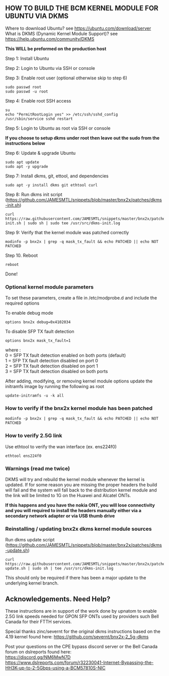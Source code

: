 ## HOW TO BUILD THE BCM KERNEL MODULE FOR UBUNTU VIA DKMS

Where to download Ubuntu? see https://ubuntu.com/download/server \
What is DKMS (Dynamic Kernel Module Support)? see https://help.ubuntu.com/community/DKMS

<b>This WILL be preformed on the production host</b>

Step 1: Install Ubuntu

Step 2: Login to Ubuntu via SSH or console

Step 3: Enable root user (optional otherwise skip to step 6)

```
sudo passwd root
sudo passwd -u root
```

Step 4: Enable root SSH access
```
su
echo "PermitRootLogin yes" >> /etc/ssh/sshd_config
/usr/sbin/service sshd restart
```

Step 5: Login to Ubuntu as root via SSH or console

<b>If you choose to setup dkms under root then leave out the sudo from the instructions below</b>

Step 6: Update & upgrade Ubuntu
```
sudo apt update
sudo apt -y upgrade
```

Step 7: Install dkms, git, ettool, and dependencies
```
sudo apt -y install dkms git ethtool curl
```

Step 8: Run dkms init script (https://github.com/JAMESMTL/snippets/blob/master/bnx2x/patches/dkms-init.sh)
```
curl https://raw.githubusercontent.com/JAMESMTL/snippets/master/bnx2x/patches/dkms-init.sh | sudo sh | sudo tee /usr/src/dkms-init.log
```

Step 9: Verify that the kernel module was patched correctly
```
modinfo -p bnx2x | grep -q mask_tx_fault && echo PATCHED || echo NOT PATCHED
```

Step 10. Reboot 
```
reboot
```

Done!

### Optional kernel module parameters

To set these parameters, create a file in /etc/modprobe.d and include the required options

To enable debug mode

    options bnx2x debug=0x4102034

To disable SFP TX fault detection

    options bnx2x mask_tx_fault=1

where :\
0 = SFP TX fault detection enabled on both ports (default)\
1 = SFP TX fault detection disabled on port 0\
2 = SFP TX fault detection disabled on port 1\
3 = SFP TX fault detection disabled on both ports

After adding, modifying, or removing kernel module options update the initramfs image by running the following as root

    update-initramfs -u -k all

### How to verify if the bnx2x kernel module has been patched

    modinfo -p bnx2x | grep -q mask_tx_fault && echo PATCHED || echo NOT PATCHED

### How to verify 2.5G link

Use ethtool to verify the wan interface (ex. ens224f0)

    ethtool ens224f0

### Warnings (read me twice)

DKMS will try and rebuild the kernel module whenever the kernel is updated. If for some reason you are missing the proper headers the build will fail and the system will fall back to the distribution kernel module and the link will be limited to 1G on the Huawei and Alcatel ONTs.

<b>If this happens and you have the nokia ONT, you will lose connectivity and you will required to install the headers manually either via a secondary network adapter or via USB thumb drive</b>

### Reinstalling / updating bnx2x dkms kernel module sources

Run dkms update script (https://github.com/JAMESMTL/snippets/blob/master/bnx2x/patches/dkms-update.sh)

    curl https://raw.githubusercontent.com/JAMESMTL/snippets/master/bnx2x/patches/dkms-update.sh | sudo sh | tee /usr/src/dkms-init.log

This should only be required if there has been a major update to the underlying kernel branch.

## Acknowledgements. Need Help?

These instructions are in support of the work done by upnatom to enable 2.5G link speeds needed for GPON SFP ONTs used by providers such Bell Canada for their FTTH services.

Special thanks zinc/severnt for the original dkms instructions based on the 4.19 kernel found here: https://github.com/severnt/bnx2x-2_5g-dkms 

Post your questions on the CPE bypass discord server or the Bell Canada forum on dslreports found here: \
https://discord.gg/NM6MwN7D \
https://www.dslreports.com/forum/r32230041-Internet-Bypassing-the-HH3K-up-to-2-5Gbps-using-a-BCM57810S-NIC


